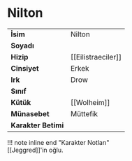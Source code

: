 # Nilton   
|  |  |  
|---|---|  
| **İsim** | Nilton |  
| **Soyadı** |  |  
| **Hizip** | [[Eilistraeciler]] |  
| **Cinsiyet** | Erkek |  
| **Irk** | Drow |  
| **Sınıf** |  |  
| **Kütük** | [[Wolheim]] |  
| **Münasebet** | Müttefik |  
| **Karakter Betimi** |  |  
  
  
!!! note inline end "Karakter Notları"  
	[[Jeggred]]'in oğlu.  
	  
	  
	